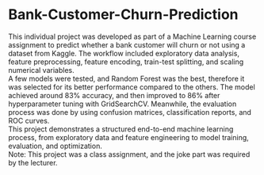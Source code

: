 # Bank-Customer-Churn-Prediction

This individual project was developed as part of a Machine Learning course assignment to predict whether a bank customer will churn or not using a dataset from Kaggle. The workflow included exploratory data analysis, feature preprocessing, feature encoding, train-test splitting, and scaling numerical variables.  
A few models were tested, and Random Forest was the best, therefore it was selected for its better performance compared to the others. The model achieved around 83% accuracy, and then improved to 86% after hyperparameter tuning with GridSearchCV. Meanwhile, the evaluation process was done by using confusion matrices, classification reports, and ROC curves.  
This project demonstrates a structured end-to-end machine learning process, from exploratory data and feature engineering to model training, evaluation, and optimization.  
Note: This project was a class assignment, and the joke part was required by the lecturer.
